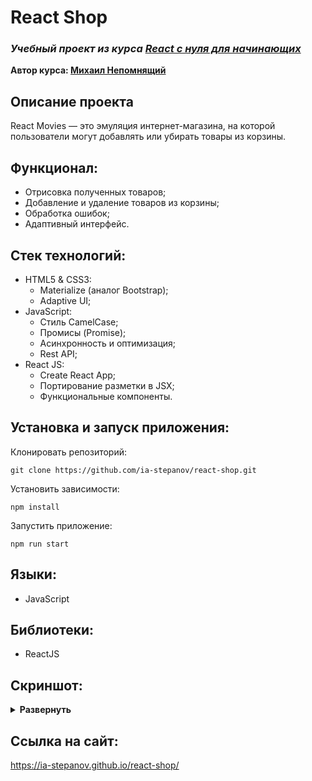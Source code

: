 # React Shop
### ***Учебный проект из курса [React с нуля для начинающих](https://www.udemy.com/course/react-from-scratch/)***  
**Автор курса: [Михаил Непомнящий](https://www.udemy.com/user/mikhail-nepomniashchii/)**

## Описание проекта
React Movies — это эмуляция интернет-магазина, на которой пользователи могут добавлять или убирать товары из корзины.

## Функционал:
- Отрисовка полученных товаров;
- Добавление и удаление товаров из корзины;
- Обработка ошибок;
- Адаптивный интерфейс.

## Стек технологий:
- HTML5 & CSS3:
  - Materialize (аналог Bootstrap);
  - Adaptive UI;
- JavaScript:
  - Стиль CamelCase;
  - Промисы (Promise);
  - Асинхронность и оптимизация;
  - Rest API;
- React JS:
  - Create React App;
  - Портирование разметки в JSX;
  - Функциональные компоненты.

## Установка и запуск приложения:
Клонировать репозиторий:

    git clone https://github.com/ia-stepanov/react-shop.git

Установить зависимости:

    npm install

Запустить приложение:

    npm run start

## Языки:
- JavaScript

## Библиотеки:
- ReactJS

## Скриншот:
<details><summary><b>Развернуть</b></summary>

[![react-shop](https://user-images.githubusercontent.com/86494748/166702945-d10ebe0f-b9dd-40ac-97ac-793ea3c2d563.jpg)](https://ia-stepanov.github.io/react-shop/)

</details>

## Ссылка на сайт:
https://ia-stepanov.github.io/react-shop/